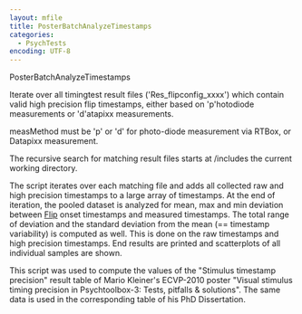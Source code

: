 ```yaml
---
layout: mfile
title: PosterBatchAnalyzeTimestamps
categories:
  - PsychTests
encoding: UTF-8
---
```


PosterBatchAnalyzeTimestamps

Iterate over all timingtest result files ('Res\_flipconfig\_xxxx') which
contain valid high precision flip timestamps, either based on
'p'hotodiode measurements or 'd'atapixx measurements.

measMethod must be 'p' or 'd' for photo-diode measurement via RTBox, or
Datapixx measurement.

The recursive search for matching result files starts at /includes the
current working directory.

The script iterates over each matching file and adds all collected raw
and high precision timestamps to a large array of timestamps. At the end
of iteration, the pooled dataset is analyzed for mean, max and min
deviation between [Flip](/docs/Flip) onset timestamps and measured timestamps. The
total range of deviation and the standard deviation from the mean (==
timestamp variability) is computed as well. This is done on the raw
timestamps and high precision timestamps. End results are printed and
scatterplots of all individual samples are shown.

This script was used to compute the values of the "Stimulus timestamp
precision" result table of Mario Kleiner's ECVP-2010 poster "Visual
stimulus timing precision in Psychtoolbox-3: Tests, pitfalls &
solutions". The same data is used in the corresponding table of his PhD
Dissertation.
